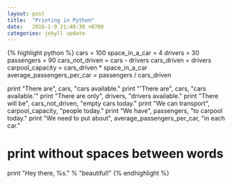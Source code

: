 ```yaml
---
layout: post
title:  "Printing in Python"
date:   2016-1-9 21:40:30 +0700
categories: jekyll update
---
```


{% highlight python %}
cars = 100
space_in_a_car = 4
drivers = 30
passengers = 90
cars_not_driven = cars - drivers
cars_driven = drivers
carpool_capacity = cars_driven * space_in_a_car
average_passengers_per_car = passengers / cars_driven

print "There are", cars, "cars available."
print "'There are", cars, "cars available.'"
print "There are only", drivers, "drivers available."
print "There will be", cars_not_driven, "empty cars today."
print "We can transport", carpool_capacity, "people today."
print "We have", passengers, "to carpool today."
print "We need to put about", average_passengers_per_car, "in each car."
# print without spaces between words
print "Hey there, %s." % "beautiful!"
{% endhighlight %}